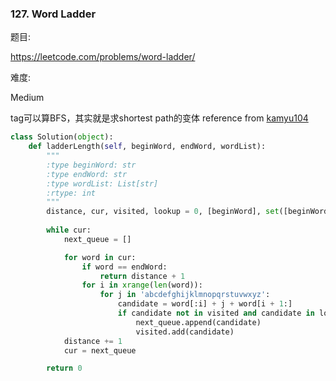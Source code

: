 ### 127. Word Ladder

题目:

<https://leetcode.com/problems/word-ladder/>


难度:

Medium

tag可以算BFS，其实就是求shortest path的变体
reference from [kamyu104](https://github.com/kamyu104/LeetCode/blob/71e0ba555ee49befa01fcd9fc78c3528e2ab63a9/Python/word-ladder.py)

```python
class Solution(object):
    def ladderLength(self, beginWord, endWord, wordList):
        """
        :type beginWord: str
        :type endWord: str
        :type wordList: List[str]
        :rtype: int
        """
        distance, cur, visited, lookup = 0, [beginWord], set([beginWord]), set(wordList)
        
        while cur:
            next_queue = []

            for word in cur:
                if word == endWord:
                    return distance + 1
                for i in xrange(len(word)):
                    for j in 'abcdefghijklmnopqrstuvwxyz':
                        candidate = word[:i] + j + word[i + 1:]
                        if candidate not in visited and candidate in lookup:
                            next_queue.append(candidate)
                            visited.add(candidate)
            distance += 1
            cur = next_queue

        return 0
```
